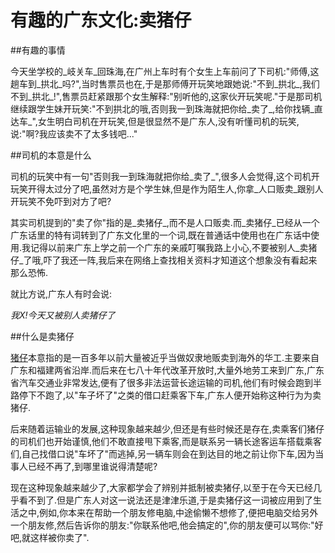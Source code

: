 ﻿有趣的广东文化:卖猪仔
===========================================  
##有趣的事情  

今天坐学校的_岐关车_回珠海,在广州上车时有个女生上车前问了下司机:"师傅,这趟车到_拱北_吗?",当时售票员也在,于是那师傅开玩笑地跟她说:"不到_拱北_,我们不到_拱北_!",售票员赶紧跟那个女生解释:"别听他的,这家伙开玩笑呢."于是那司机继续跟学生妹开玩笑:"不到拱北的哦,否则我一到珠海就把你给_卖了_,给你找辆_直达车_",女生明白司机在开玩笑,但是很显然不是广东人,没有听懂司机的玩笑,说:"啊?我应该卖不了太多钱吧..."  

##司机的本意是什么  

司机的玩笑中有一句"否则我一到珠海就把你给_卖了_",很多人会觉得,这个司机开玩笑开得太过分了吧,虽然对方是个学生妹,但是作为陌生人,你拿_人口贩卖_跟别人开玩笑不免吓到对方了吧?  

其实司机提到的"卖了你"指的是_卖猪仔_,而不是人口贩卖.而_卖猪仔_已经从一个广东话里的特有词转到了广东文化里的一个词,既在普通话中使用也在广东话中使用.我记得以前来广东上学之前一个广东的亲戚叮嘱我路上小心,不要被别人_卖猪仔_了哦,吓了我还一阵,我后来在网络上查找相关资料才知道这个想象没有看起来那么恐怖.

就比方说,广东人有时会说:

_我X!今天又被别人卖猪仔了_

##什么是卖猪仔  

[猪仔]本意指的是一百多年以前大量被近乎当做奴隶地贩卖到海外的华工.主要来自广东和福建两省沿岸.而后来在七八十年代改革开放时,大量外地劳工来到广东,广东省汽车交通业非常发达,便有了很多非法运营长途运输的司机,他们有时候会跑到半路停下不跑了,以"车子坏了"之类的借口赶乘客下车,广东人便开始称这种行为为卖猪仔.

后来随着运输业的发展,这种现象越来越少,但还是有些时候还是存在,卖乘客们猪仔的司机们也开始谨慎,他们不敢直接甩下乘客,而是联系另一辆长途客运车搭载乘客们,自己找借口说"车坏了"而逃掉,另一辆车则会在到达目的地之前让你下车,因为当事人已经不再了,到哪里谁说得清楚呢?

现在这种现象越来越少了,大家都学会了辨别并抵制被卖猪仔,以至于在今天已经几乎看不到了.但是广东人对这一说法还是津津乐道,于是卖猪仔这一词被应用到了生活之中,例如,你本来在帮助一个朋友修电脑,中途偷懒不想修了,便把电脑交给另外一个朋友修,然后告诉你的朋友:"你联系他吧,他会搞定的",你的朋友便可以骂你:"好吧,就这样被你卖了".

[猪仔]:http://zh.wikipedia.org/wiki/%E8%8F%AF%E5%B7%A5